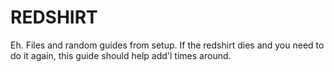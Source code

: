 # REDSHIRT
Eh.  Files and random guides from setup.  If the redshirt dies and you need to do it again, this guide should help add'l times around.
